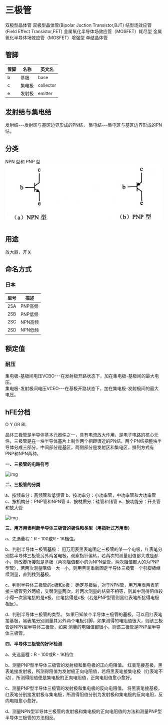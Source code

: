 # 三极管
双极型晶体管
双极型晶体管(Bipolar Juction Transistor,BJT)
结型场效应管(Field Effect Transistor,FET)
金属氧化半导体场效应管（MOSFET）耗尽型
金属氧化半导体场效应管（MOSFET）增强型
单结晶体管
## 管脚
| 管脚 | 名称   | 英文名    |
|------|--------|-----------|
| b    | 基极   | base      |
| c    | 集电极 | collector |
| e    | 发射极 | emitter   |

## 发射结与集电结
发射结---发射区与基区边界形成的PN结，
集电结---集电区与基区边界形成的PN结。

## 分类
NPN 型和 PNP 型
 ![](./Images/PNP_NPN.jpg)

## 用途
放大器，开关

## 命名方式
### 日本

| 型号 | 描述    |
|------|---------|
| 2SA  | PNP高频 |
| 2SB  | PNP低频 |
| 2SC  | NPN高频 |
| 2SD  | NPN低频 |

## 额定值
### 耐压
集电极-基极间电压VCBO---在发射极开路状态下，加在集电极-基极间的最大电压。  
集电极-发射极间电压VCEO---在基极开路状态下，加在集电极-发射极间的最大电压。

## hFE分档
O Y GR BL





晶体三极管是半导体基本元器件之一，具有电流放大作用，是电子电路的核心元件。三极管是在一块半导体基片上制作两个相距很近的PN结，两个PN结把整块半导体分成三部分，中间部分是基区，两侧部分是发射区和集电区，排列方式有PNP和NPN两种。

**一、三极管的电路符号**

![img](http://599mag.com/content/images/2017/07/51.PNG)

**二、三极管的分类**

a、按频率分：高频管和低频管
 b、按功率分：小功率管，中功率管和大功率管
 c、按机构分：PNP管和NPN管
 d、按材质分：硅管和锗管
 e、按功能分：开关管和放大管

![img](http://599mag.com/content/images/2017/07/52.PNG)

**三、用万用表判断半导体三极管的极性和类型（用指针式万用表）**

a、先选量程：R﹡100或R﹡1K档位。

b、判别半导体三极管基极：
 用万用表黑表笔固定三极管的某一个电极，红表笔分别接半导体三极管另外两各电极，观察指针偏转，若两次的测量阻值都大或是都小，则改脚所接就是基极（两次阻值都小的为NPN型管，两次阻值都大的为PNP型管），若两次测量阻值一大一小，则用黑笔重新固定半导体三极管一个引脚极继续测量，直到找到基极。

c、判别半导体三极管的c极和e极：
 确定基极后，对于NPN管，用万用表两表笔接三极管另外两极，交替测量两次，若两次测量的结果不相等，则其中测得阻值较小得一次黑笔接的是e极，红笔接得是c极（若是PNP型管则黑红表笔所接得电极相反）。

d、判别半导体三极管的类型。
 如果已知某个半导体三极管的基极，可以用红表笔接基极，黑表笔分别测量其另外两个电极引脚，如果测得的电阻值很大，则该三极管是NPN型半导体三极管，如果 测量的电阻值都很小，则该三极管是PNP型半导体三极管。

**四、半导体三极管的好坏检测**

a、先选量程：R﹡100或R﹡1K档位

b、测量PNP型半导体三极管的发射极和集电极的正向电阻值。
 红表笔接基极，黑表笔接发射极，所测得阻值为发射极正向电阻值，若将黑表笔接集电极（红表笔不动），所测得阻值便是集电极的正向电阻值，正向电阻值愈小愈好。

c、测量PNP型半导体三极管的发射极和集电极的反向电阻值。
 将黑表笔接基极，红表笔分别接发射极与集电极，所测得阻值分别为发射极和集电极的反向电阻，反向电阻愈小愈好。

d、测量NPN型半导体三极管的发射极和集电极的正向电阻值的方法和测量PNP型半导体三极管的方法相反。
